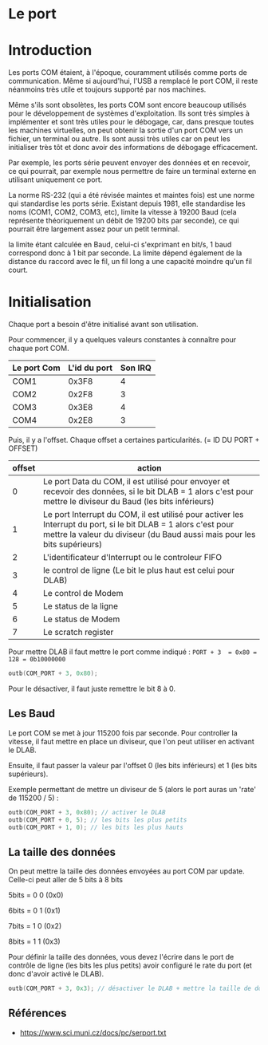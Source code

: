 # Le port

# Introduction

Les ports COM étaient, à l'époque, couramment utilisés comme ports de communication.
Même si aujourd'hui, l'USB a remplacé le port COM, il reste néanmoins très utile et toujours supporté par nos machines.

Même s'ils sont obsolètes, les ports COM sont encore beaucoup utilisés pour le développement de systèmes d'exploitation.
Ils sont très simples à implémenter et sont très utiles pour le débogage, car, dans presque toutes les machines virtuelles, on peut obtenir la sortie d'un port COM vers un fichier, un terminal ou autre.
Ils sont aussi très utiles car on peut les initialiser très tôt et donc avoir des informations de débogage efficacement.

Par exemple, les ports série peuvent envoyer des données et en recevoir, ce qui pourrait, par exemple nous permettre de faire un terminal externe en utilisant uniquement ce port. 

La norme RS-232 (qui a été révisée maintes et maintes fois) est une norme qui standardise les ports série.
Existant depuis 1981, elle standardise les noms (COM1, COM2, COM3, etc), limite la vitesse à 19200 Baud (cela représente théoriquement un débit de 19200 bits par seconde), ce qui pourrait être largement assez pour un petit terminal.

la limite étant calculée en Baud, celui-ci s'exprimant en bit/s, 1 baud correspond donc à 1 bit par seconde.
La limite dépend également de la distance du raccord avec le fil, un fil long a une capacité moindre qu'un fil court.

# Initialisation

Chaque port a besoin d'être initialisé avant son utilisation.

Pour commencer, il y a quelques valeurs constantes à connaître pour chaque port COM.

| Le port Com | L'id du port | Son IRQ |
| ----------- | ------------ | ------- |
| COM1        | 0x3F8        | 4       |
| COM2        | 0x2F8        | 3       |
| COM3        | 0x3E8        | 4       |
| COM4        | 0x2E8        | 3       |

Puis, il y a l'offset.
Chaque offset a certaines particularités.
(= ID DU PORT + OFFSET)

| offset | action                                                                                                                                                                                      |
| ------ | ------------------------------------------------------------------------------------------------------------------------------------------------------------------------------------------- |
| 0      | Le port Data du COM, il est utilisé pour envoyer et recevoir des données, si le bit DLAB = 1 alors c'est pour mettre le diviseur du Baud (les bits inférieurs)                              |
| 1      | Le port Interrupt du COM, il est utilisé pour activer les Interrupt du port, si le bit DLAB = 1 alors c'est pour mettre la valeur du diviseur (du Baud aussi mais pour les bits supérieurs) |
| 2      | L'identificateur d'Interrupt ou le controleur FIFO                                                                                                                                          |
| 3      | le control de ligne (Le bit le plus haut est celui pour DLAB)                                                                                                                               |
| 4      | Le control de Modem                                                                                                                                                                         |
| 5      | Le status de la ligne                                                                                                                                                                       |
| 6      | Le status de Modem                                                                                                                                                                          |
| 7      | Le scratch register                                                                                                                                                                         |

Pour mettre DLAB il faut mettre le port comme indiqué :
`PORT + 3  = 0x80 = 128 = 0b10000000`

```c
outb(COM_PORT + 3, 0x80);
```

Pour le désactiver, il faut juste remettre le bit 8 à 0.

## Les Baud

Le port COM se met à jour 115200 fois par seconde.
Pour controller la vitesse, il faut mettre en place un diviseur, que l'on peut utiliser en activant le DLAB.

Ensuite, il faut passer la valeur par l'offset 0 (les bits inférieurs) et 1 (les bits supérieurs).

Exemple permettant de mettre un diviseur de 5 (alors le port auras un 'rate' de 115200 / 5) :

```c
outb(COM_PORT + 3, 0x80); // activer le DLAB
outb(COM_PORT + 0, 5); // les bits les plus petits
outb(COM_PORT + 1, 0); // les bits les plus hauts
```

## La taille des données

On peut mettre la taille des données envoyées au port COM par update.
Celle-ci peut aller de 5 bits à 8 bits

5bits = 0 0 (0x0)

6bits = 0 1 (0x1)

7bits = 1 0 (0x2)

8bits = 1 1 (0x3)

Pour définir la taille des données, vous devez l'écrire dans le port de contrôle de ligne (les bits les plus petits) avoir configuré le rate du port (et donc d'avoir activé le DLAB).

```c
outb(COM_PORT + 3, 0x3); // désactiver le DLAB + mettre la taille de donnée à 8 donc un char/unsigned char en c++
```

## Références 

- https://www.sci.muni.cz/docs/pc/serport.txt
